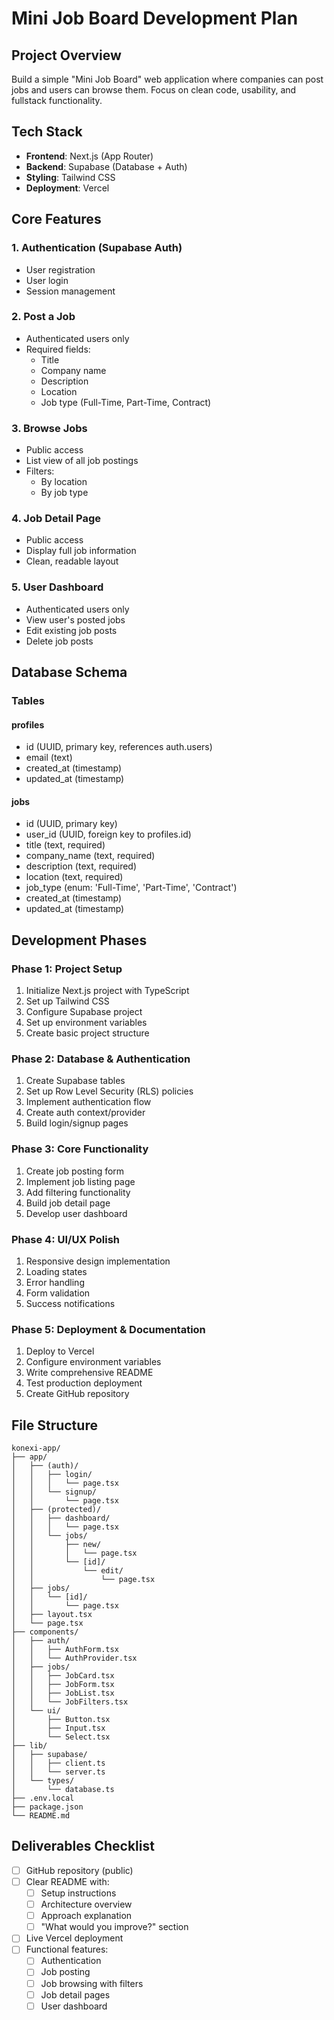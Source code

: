 # Mini Job Board Development Plan

## Project Overview
Build a simple "Mini Job Board" web application where companies can post jobs and users can browse them. Focus on clean code, usability, and fullstack functionality.

## Tech Stack
- **Frontend**: Next.js (App Router)
- **Backend**: Supabase (Database + Auth)
- **Styling**: Tailwind CSS
- **Deployment**: Vercel

## Core Features

### 1. Authentication (Supabase Auth)
- User registration
- User login
- Session management

### 2. Post a Job
- Authenticated users only
- Required fields:
  - Title
  - Company name
  - Description
  - Location
  - Job type (Full-Time, Part-Time, Contract)

### 3. Browse Jobs
- Public access
- List view of all job postings
- Filters:
  - By location
  - By job type

### 4. Job Detail Page
- Public access
- Display full job information
- Clean, readable layout

### 5. User Dashboard
- Authenticated users only
- View user's posted jobs
- Edit existing job posts
- Delete job posts

## Database Schema

### Tables

#### profiles
- id (UUID, primary key, references auth.users)
- email (text)
- created_at (timestamp)
- updated_at (timestamp)

#### jobs
- id (UUID, primary key)
- user_id (UUID, foreign key to profiles.id)
- title (text, required)
- company_name (text, required)
- description (text, required)
- location (text, required)
- job_type (enum: 'Full-Time', 'Part-Time', 'Contract')
- created_at (timestamp)
- updated_at (timestamp)

## Development Phases

### Phase 1: Project Setup
1. Initialize Next.js project with TypeScript
2. Set up Tailwind CSS
3. Configure Supabase project
4. Set up environment variables
5. Create basic project structure

### Phase 2: Database & Authentication
1. Create Supabase tables
2. Set up Row Level Security (RLS) policies
3. Implement authentication flow
4. Create auth context/provider
5. Build login/signup pages

### Phase 3: Core Functionality
1. Create job posting form
2. Implement job listing page
3. Add filtering functionality
4. Build job detail page
5. Develop user dashboard

### Phase 4: UI/UX Polish
1. Responsive design implementation
2. Loading states
3. Error handling
4. Form validation
5. Success notifications

### Phase 5: Deployment & Documentation
1. Deploy to Vercel
2. Configure environment variables
3. Write comprehensive README
4. Test production deployment
5. Create GitHub repository

## File Structure
```
konexi-app/
├── app/
│   ├── (auth)/
│   │   ├── login/
│   │   │   └── page.tsx
│   │   └── signup/
│   │       └── page.tsx
│   ├── (protected)/
│   │   ├── dashboard/
│   │   │   └── page.tsx
│   │   └── jobs/
│   │       ├── new/
│   │       │   └── page.tsx
│   │       └── [id]/
│   │           └── edit/
│   │               └── page.tsx
│   ├── jobs/
│   │   └── [id]/
│   │       └── page.tsx
│   ├── layout.tsx
│   └── page.tsx
├── components/
│   ├── auth/
│   │   ├── AuthForm.tsx
│   │   └── AuthProvider.tsx
│   ├── jobs/
│   │   ├── JobCard.tsx
│   │   ├── JobForm.tsx
│   │   ├── JobList.tsx
│   │   └── JobFilters.tsx
│   └── ui/
│       ├── Button.tsx
│       ├── Input.tsx
│       └── Select.tsx
├── lib/
│   ├── supabase/
│   │   ├── client.ts
│   │   └── server.ts
│   └── types/
│       └── database.ts
├── .env.local
├── package.json
└── README.md
```

## Deliverables Checklist
- [ ] GitHub repository (public)
- [ ] Clear README with:
  - [ ] Setup instructions
  - [ ] Architecture overview
  - [ ] Approach explanation
  - [ ] "What would you improve?" section
- [ ] Live Vercel deployment
- [ ] Functional features:
  - [ ] Authentication
  - [ ] Job posting
  - [ ] Job browsing with filters
  - [ ] Job detail pages
  - [ ] User dashboard